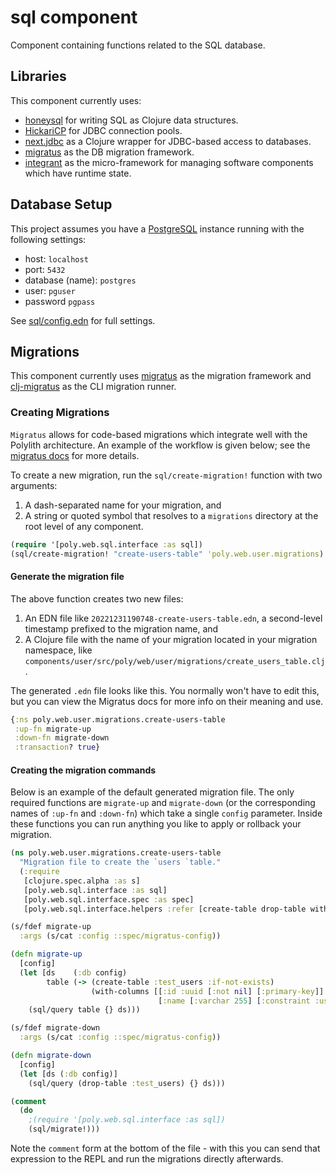 # sql component

Component containing functions related to the SQL database.

## Libraries

This component currently uses:
- [honeysql](https://github.com/seancorfield/honeysql) for writing SQL as Clojure data structures.
- [HickariCP](https://github.com/brettwooldridge/HikariCP) for JDBC connection pools.
- [next.jdbc](https://github.com/seancorfield/next-jdbc) as a Clojure wrapper for JDBC-based access to databases.
- [migratus](https://github.com/yogthos/migratus) as the DB migration framework.
- [integrant](https://github.com/weavejester/integrant) as the micro-framework for managing software components which have runtime state.


## Database Setup

This project assumes you have a [PostgreSQL](https://www.postgresql.org/) instance running with the following settings:
- host: `localhost`
- port: `5432`
- database (name): `postgres`
- user: `pguser`
- password `pgpass`

See [sql/config.edn](resources/sql/config.edn) for full settings.

## Migrations

This component currently uses [migratus](https://github.com/yogthos/migratus) as the migration framework and [clj-migratus](https://github.com/paulbutcher/clj-migratus) as the CLI migration runner.

### Creating Migrations

`Migratus` allows for code-based migrations which integrate well with the Polylith architecture. An example of the workflow is given below; see the [migratus docs](https://github.com/yogthos/migratus#defining-a-code-based-migration) for more details.

To create a new migration, run the `sql/create-migration!` function with two arguments:

1. A dash-separated name for your migration, and
2. A string or quoted symbol that resolves to a `migrations` directory at the root level of any component.

```clojure
(require '[poly.web.sql.interface :as sql])
(sql/create-migration! "create-users-table" 'poly.web.user.migrations)
```

#### Generate the migration file

The above function creates two new files:

1. An EDN file like `20221231190748-create-users-table.edn`, a second-level timestamp prefixed to the migration name, and
2. A Clojure file with the name of your migration located in your migration namespace, like `components/user/src/poly/web/user/migrations/create_users_table.clj`.

The generated `.edn` file looks like this. You normally won't have to edit this, but you can view the Migratus docs for more info on their meaning and use.

```clojure
{:ns poly.web.user.migrations.create-users-table
 :up-fn migrate-up
 :down-fn migrate-down
 :transaction? true}
```

#### Creating the migration commands

Below is an example of the default generated migration file. The only required functions are `migrate-up` and `migrate-down` (or the corresponding names of `:up-fn` and `:down-fn`) which take a single `config` parameter. Inside these functions you can run anything you like to apply or rollback your migration.

```clojure
(ns poly.web.user.migrations.create-users-table
  "Migration file to create the `users `table."
  (:require
   [clojure.spec.alpha :as s]
   [poly.web.sql.interface :as sql]
   [poly.web.sql.interface.spec :as spec]
   [poly.web.sql.interface.helpers :refer [create-table drop-table with-columns]]))

(s/fdef migrate-up
  :args (s/cat :config ::spec/migratus-config))

(defn migrate-up
  [config]
  (let [ds    (:db config)
        table (-> (create-table :test_users :if-not-exists)
                  (with-columns [[:id :uuid [:not nil] [:primary-key]]
                                 [:name [:varchar 255] [:constraint :users--name] :unique]]))]
    (sql/query table {} ds)))

(s/fdef migrate-down
  :args (s/cat :config ::spec/migratus-config))

(defn migrate-down
  [config]
  (let [ds (:db config)]
    (sql/query (drop-table :test_users) {} ds)))

(comment
  (do
    ;(require '[poly.web.sql.interface :as sql])
    (sql/migrate!)))
```

Note the `comment` form at the bottom of the file - with this you can send that expression to the REPL and run the migrations directly afterwards.
